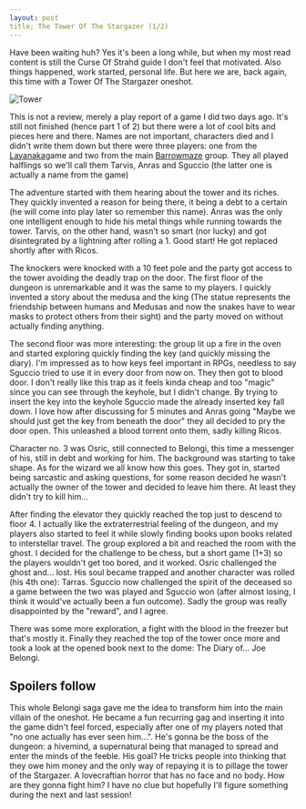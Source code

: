 ```yaml
---
layout: post
title; The Tower Of The Stargazer (1/2)
---
```


Have been waiting huh? Yes it's been a long while, but when my most read content is still the Curse Of Strahd guide I don't feel that motivated. Also things happened, work started, personal life. But here we are, back again, this time with a Tower Of The Stargazer oneshot.

![Tower](https://tenfootpole.org/ironspike/wp-content/uploads/2012/11/stargazer-1280x720.jpg)

<!--more-->

This is not a review, merely a play report of a game I did two days ago.
It's still not finished (hence part 1 of 2) but there were a lot of cool bits
and pieces here and there. Names are not important, characters died and I didn't
write them down but there were three players: one from the [Layanaka](https://www.drivethrurpg.com/product/347216/The-Hidden-Colony-Of-Layanaka)game and two
from the main [Barrowmaze](https://leveldrain.com/play-reports/) group. They all played halflings so we'll call them 
Tarvis, Anras and Sguccio (the latter one is actually a name from the game)

The adventure started with them hearing about the tower and its riches.
They quickly invented a reason for being there, it being a debt to a certain (he will come into play later so remember this name). Anras was the only one 
intelligent enough to hide his metal things while running towards the tower. Tarvis, on the other hand, wasn't so smart (nor lucky) and got disintegrated by 
a lightning after rolling a 1. Good start! He got replaced shortly after with 
Ricos.

The knockers were knocked with a 10 feet pole and the party got access to the 
tower avoiding the deadly trap on the door. The first floor of the dungeon is 
unremarkable and it was the same to my players. I quickly invented a story about
the medusa and the king (The statue represents the friendship between humans 
and Medusas and now the snakes have to wear masks to protect others from their
sight) and the party moved on without actually finding anything.

The second floor was more interesting: the group lit up a fire in the oven and 
started exploring quickly finding the key (and quickly missing the diary). 
I'm impressed as to how keys feel important in RPGs, needless to say Sguccio tried to use it in every door from now on. They then got to blood door. I don't 
really like this trap as it feels kinda cheap and too "magic" since you can see
through the keyhole, but I didn't change. By trying to insert the key into the 
keyhole Sguccio made the already inserted key fall down. I love how after 
discussing for 5 minutes and Anras going "Maybe we should just get the key from 
beneath the door" they all decided to pry the door open. This unleashed a 
blood torrent onto them, sadly killing Ricos.

Character no. 3 was Osric, still connected to Belongi, this time a messenger of
his, still in debt and working for him. The background was starting to take 
shape. As for the wizard we all know how this goes. They got in, started being
sarcastic and asking questions, for some reason decided he wasn't actually the
owner of the tower and decided to leave him there. At least they didn't try to 
kill him... 

After finding the elevator they quickly reached the top just to descend to floor 4. I actually like the extraterrestrial feeling of the dungeon, and my players
also started to feel it while slowly finding books upon books related to 
interstellar travel. The group explored a bit and reached the room with the 
ghost. I decided for the challenge to be chess, but a short game (1+3) so the 
players wouldn't get too bored, and it worked. Osric challenged the ghost and...
lost. His soul became trapped and another character was rolled (his 4th one): 
Tarras. Sguccio now challenged the spirit of the deceased so a game between the
two was played and Sguccio won (after almost losing, I think it would've 
actually been a fun outcome). Sadly the group was really disappointed by the 
"reward", and I agree. 

There was some more exploration, a fight with the blood in the freezer but 
that's mostly it. Finally they reached the top of the tower once more and took 
a look at the opened book next to the dome: The Diary of... Joe Belongi.


## Spoilers follow 

This whole Belongi saga gave me the idea to transform him into the main villain of the oneshot. He became a fun recurring gag and inserting it into the game 
didn't feel forced, especially after one of my players noted that "no one actually has ever seen him...". He's gonna be the boss of the dungeon: a hivemind, 
a supernatural being that managed to spread and enter the minds of the feeble. 
His goal? He tricks people into thinking that they owe him money and the only
way of repaying it is to pillage the tower of the Stargazer. A lovecraftian 
horror that has no face and no body. How are they gonna fight him? I have no 
clue but hopefully I'll figure something during the next and last session!


